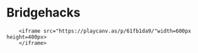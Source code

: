 # Bridgehacks
<html>
    <head>
        <title>My Great Game</title>
    </head>
    <body>
   
        <iframe src="https://playcanv.as/p/61fb1da9/"width=600px height=400px>
        </iframe>
    
   </body>
</html>

